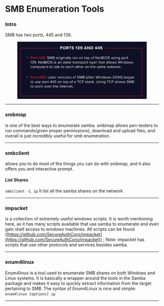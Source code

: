 # SMB Enumeration Tools

### Intro

SMB has two ports, 445 and 139.&#x20;

<figure><img src="../../../../../.gitbook/assets/image (44).png" alt=""><figcaption></figcaption></figure>

***

### **smbmap**

is one of the best ways to enumerate samba. smbmap allows pen-testers to run commands(given proper permissions), download and upload files, and overall is just incredibly useful for smb enumeration.

***

### **smbclient**

allows you to do most of the things you can do with smbmap, and it also offers you and interactive prompt.

#### List Shares

`smbclient -L ip` It list all the samba shares on the network

***

### **impacket**

is a collection of extremely useful windows scripts. It is worth mentioning here, as it has many scripts available that use samba to enumerate and even gain shell access to windows machines. All scripts can be found ([https://github.com/SecureAuthCorp/impacket](https://github.com/SecureAuthCorp/impacket)) ; Note: impacket has scripts that use other protocols and services besides samba.

***

### **enum4linux**

Enum4linux is a tool used to enumerate SMB shares on both Windows and Linux systems. It is basically a wrapper around the tools in the Samba package and makes it easy to quickly extract information from the target pertaining to SMB. The syntax of Enum4Linux is nice and simple: `enum4linux [options] ip`

***
